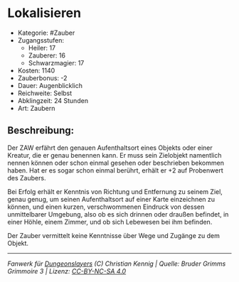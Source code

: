 # Lokalisieren

- Kategorie: #Zauber
- Zugangsstufen:
  - Heiler: 17
  - Zauberer: 16
  - Schwarzmagier: 17
- Kosten: 1140
- Zauberbonus: -2
- Dauer: Augenblicklich
- Reichweite: Selbst
- Abklingzeit: 24 Stunden
- Art: Zaubern

## Beschreibung:

Der ZAW erfährt den genauen Aufenthaltsort eines Objekts oder einer Kreatur, die er genau benennen kann. Er muss sein Zielobjekt namentlich nennen können oder schon einmal gesehen oder beschrieben bekommen haben. Hat er es sogar schon einmal berührt, erhält er +2 auf Probenwert des Zaubers.

Bei Erfolg erhält er Kenntnis von Richtung und Entfernung zu seinem Ziel, genau genug, um seinen Aufenthaltsort auf einer Karte einzeichnen zu können, und einen kurzen, verschwommenen Eindruck von dessen unmittelbarer Umgebung, also ob es sich drinnen oder draußen befindet, in einer Höhle, einem Zimmer, und ob sich Lebewesen bei ihm befinden.

Der Zauber vermittelt keine Kenntnisse über Wege und Zugänge zu dem Objekt.

---

_Fanwerk für [Dungeonslayers](https://www.dungeonslayers.net/) (C) Christian Kennig | Quelle: Bruder Grimms Grimmoire 3 | Lizenz: [CC-BY-NC-SA 4.0](https://creativecommons.org/licenses/by-nc-sa/4.0/deed.de)_
